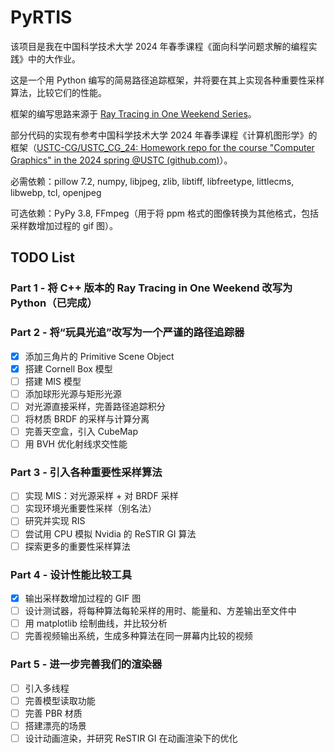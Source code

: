 # PyRTIS

该项目是我在中国科学技术大学 2024 年春季课程《面向科学问题求解的编程实践》中的大作业。

这是一个用 Python 编写的简易路径追踪框架，并将要在其上实现各种重要性采样算法，比较它们的性能。

框架的编写思路来源于 [Ray Tracing in One Weekend Series](https://raytracing.github.io/)。

部分代码的实现有参考中国科学技术大学 2024 年春季课程《计算机图形学》的框架（[USTC-CG/USTC_CG_24: Homework repo for the course "Computer Graphics" in the 2024 spring @USTC (github.com)](https://github.com/USTC-CG/USTC_CG_24)）。

必需依赖：pillow 7.2, numpy, libjpeg, zlib, libtiff, libfreetype, littlecms, libwebp, tcl, openjpeg

可选依赖：PyPy 3.8, FFmpeg（用于将 ppm 格式的图像转换为其他格式，包括采样数增加过程的 gif 图）。

## TODO List

### Part 1 - 将 C++ 版本的 Ray Tracing in One Weekend 改写为 Python（已完成）

### Part 2 - 将“玩具光追”改写为一个严谨的路径追踪器

- [x] 添加三角片的 Primitive Scene Object
- [x] 搭建 Cornell Box 模型
- [ ] 搭建 MIS 模型
- [ ] 添加球形光源与矩形光源
- [ ] 对光源直接采样，完善路径追踪积分
- [ ] 将材质 BRDF 的采样与计算分离
- [ ] 完善天空盒，引入 CubeMap
- [ ] 用 BVH 优化射线求交性能

### Part 3 - 引入各种重要性采样算法

- [ ] 实现 MIS：对光源采样 + 对 BRDF 采样
- [ ] 实现环境光重要性采样（别名法）
- [ ] 研究并实现 RIS
- [ ] 尝试用 CPU 模拟 Nvidia 的 ReSTIR GI 算法
- [ ] 探索更多的重要性采样算法

### Part 4 - 设计性能比较工具

- [x] 输出采样数增加过程的 GIF 图
- [ ] 设计测试器，将每种算法每轮采样的用时、能量和、方差输出至文件中
- [ ] 用 matplotlib 绘制曲线，并比较分析
- [ ] 完善视频输出系统，生成多种算法在同一屏幕内比较的视频

### Part 5 - 进一步完善我们的渲染器

- [ ] 引入多线程
- [ ] 完善模型读取功能
- [ ] 完善 PBR 材质
- [ ] 搭建漂亮的场景
- [ ] 设计动画渲染，并研究 ReSTIR GI 在动画渲染下的优化
